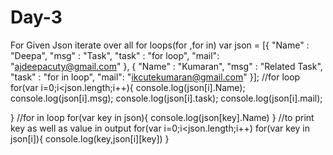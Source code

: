 # Day-3
For Given Json iterate over all for loops(for ,for in)
var json = [{
    "Name" : "Deepa", 
    "msg" : "Task",
    "task" : "for loop",
    "mail": "ajdeepacuty@gmail.com"
},
{
    "Name" : "Kumaran", 
    "msg" : "Related Task",
    "task" : "for in loop",
    "mail": "ikcutekumaran@gmail.com"
}];
//for loop
for(var i=0;i<json.length;i++){
    console.log(json[i].Name);
    console.log(json[i].msg);
    console.log(json[i].task);
    console.log(json[i].mail);

}
//for in loop
for(var key in json){
    console.log(json[key].Name)
}
//to print key as well as value in output
for(var i=0;i<json.length;i++)
for(var key in json[i]){
    console.log(key,json[i][key])
}
